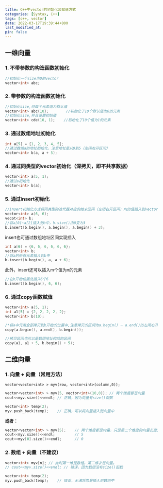 ```yaml
---
title: C++中vector的初始化及赋值方式
categories: [Syntax, C++]
tags: [c++, vector]
date: 2022-03-17T19:39:44+800
last_modified_at: 
pin: false
---
```


## 一维向量

### 1. 不带参数的构造函数初始化

```c++
//初始化一个size为0的vector
vector<int> abc;
```

### 2. 带参数的构造函数初始化

```c++
//初始化size,但每个元素值为默认值
vector<int> abc(10);        //初始化了10个默认值为0的元素
//初始化size,并且设置初始值
vector<int> cde(10, 1);    //初始化了10个值为1的元素
```


### 3. 通过数组地址初始化

```c++
int a[5] = {1, 2, 3, 4, 5};
//通过数组a的地址初始化，注意地址是从0到5（左闭右开区间）
vector<int> b(a, a + 5);
```

### 4. 通过同类型的vector初始化（深拷贝，即不共享数据）

```c++
vector<int> a(5, 1);
//通过a初始化
vector<int> b(a);
```


### 5. 通过insert初始化

```c++
//insert初始化方式将同类型的迭代器对应的始末区间（左闭右开区间）内的值插入到vector中
vector<int> a(6, 6);
vecot<int> b;
//将a[0]~a[2]插入到b中，b.size()由0变为3
b.insert(b.begin(), a.begin(), a.begin() + 3);
```

insert也可通过数组地址区间实现插入
```c++
int a[6] = {6, 6, 6, 6, 6, 6};
vector<int> b;
//将a的所有元素插入到b中
b.insert(b.begin(), a, a + 6);
```
此外，insert还可以插入m个值为n的元素
```c++
//在b开始位置处插入6个6
b.insert(b.begin(), 6, 6);
```

### 6. 通过copy函数赋值

```c++
vector<int> a(5, 1);
int a1[5] = {2, 2, 2, 2, 2};
vector<int> b(10);

/*将a中元素全部拷贝到b开始的位置中,注意拷贝的区间为a.begin() ~ a.end()的左闭右开的区间*/
copy(a.begin(), a.end(), b.begin());

//拷贝区间也可以是数组地址构成的区间
copy(a1, a1 + 5, b.begin() + 5);
```




## 二维向量

### 1. 向量 + 向量（常用方法）

`vector<vector<int> > myv(row, vector<int>(column,0));`

```c++
vector<vector<int> > myv(5, vector<int>(10,0)); // 两个维度都是向量
cout<<myv.size()<<endl; // 正确，因为向量有size()函数

vector<int> temp(2);
myv.push_back(temp);    // 正确，可以将向量插入到向量中
```
**或者：**
```c++
vector<vector<int> > myv(5);    // 两个维度都是向量，只是第二个维度的向量长度为0
cout<<myv.size()<<endl;         // 5
cout<<myv[0].size()<<endl;      // 0
```

### 2. 数组 + 向量（不建议）

```c++
vector<int> myv[n]; // 此时第一维是数组，第二维才是向量。
// cout<<myv.size()<<endl; // 错误，因为数组没有size()函数

vector<int> temp(2);
myv.push_back(temp);    // 错误，无法将向量插入到数组中
```

